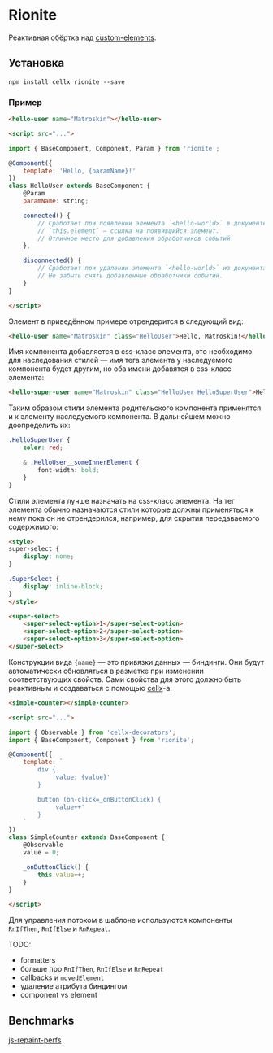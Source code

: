 # Rionite

Реактивная обёртка над [custom-elements](https://www.w3.org/TR/custom-elements/).

## Установка

```
npm install cellx rionite --save
```

### Пример

```html
<hello-user name="Matroskin"></hello-user>

<script src="...">

import { BaseComponent, Component, Param } from 'rionite';

@Component({
    template: 'Hello, {paramName}!'
})
class HelloUser extends BaseComponent {
    @Param
	paramName: string;

    connected() {
        // Сработает при появлении элемента `<hello-world>` в документе.
        // `this.element` — ссылка на появившийся элемент.
        // Отличное место для добавления обработчиков событий.
    },

    disconnected() {
        // Сработает при удалении элемента `<hello-world>` из документа.
        // Не забыть снять добавленные обработчики событий.
    }
}

</script>
```

Элемент в приведённом примере отрендерится в следующий вид:
```html
<hello-user name="Matroskin" class="HelloUser">Hello, Matroskin!</hello-user>
```

Имя компонента добавляется в css-класс элемента, это необходимо для наследования стилей — имя тега элемента у наследуемого компонента будет другим, но оба имени добавятся в css-класс элемента:
```html
<hello-super-user name="Matroskin" class="HelloUser HelloSuperUser">Hello, Matroskin!</hello-super-user>
```
Таким образом стили элемента родительского компонента применятся и к элементу наследуемого компонента. В дальнейшем можно доопределить их:
```css
.HelloSuperUser {
    color: red;

    & .HelloUser__someInnerElement {
        font-width: bold;
    }
}
```

Стили элемента лучше назначать на css-класс элемента. На тег элемента обычно назначаются стили которые должны применяться к нему пока он не отрендерился, например, для скрытия передаваемого содержимого:
```html
<style>
super-select {
    display: none;
}

.SuperSelect {
    display: inline-block;
}
</style>

<super-select>
    <super-select-option>1</super-select-option>
    <super-select-option>2</super-select-option>
    <super-select-option>3</super-select-option>
</super-select>
```

Конструкции вида `{name}` — это привязки данных — биндинги. Они будут автоматически обновляться в разметке при изменении соответствующих свойств. Сами свойства для этого должно быть реактивным и создаваться с помощью [cellx](https://github.com/Riim/cellx)-а:
```html
<simple-counter></simple-counter>

<script src="...">

import { Observable } from 'cellx-decorators';
import { BaseComponent, Component } from 'rionite';

@Component({
    template: `
        div {
            'value: {value}'
        }

        button (on-click=_onButtonClick) {
            'value++'
        }
    `
})
class SimpleCounter extends BaseComponent {
    @Observable
	value = 0;

    _onButtonClick() {
        this.value++;
    }
}

</script>
```

Для управления потоком в шаблоне используются компоненты `RnIfThen`, `RnIfElse` и `RnRepeat`.

TODO:
- formatters
- больше про `RnIfThen`, `RnIfElse` и `RnRepeat`
- callbacks и `movedElement`
- удаление атрибута биндингом
- component vs element

## Benchmarks

[js-repaint-perfs](http://mathieuancelin.github.io/js-repaint-perfs/)
